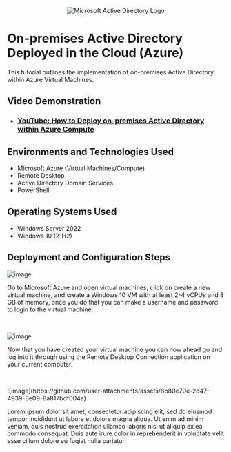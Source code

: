 <p align="center">
<img src="https://i.imgur.com/pU5A58S.png" alt="Microsoft Active Directory Logo"/>
</p>

<h1>On-premises Active Directory Deployed in the Cloud (Azure)</h1>
This tutorial outlines the implementation of on-premises Active Directory within Azure Virtual Machines.<br />


<h2>Video Demonstration</h2>

- ### [YouTube: How to Deploy on-premises Active Directory within Azure Compute](https://www.youtube.com)

<h2>Environments and Technologies Used</h2>

- Microsoft Azure (Virtual Machines/Compute)
- Remote Desktop
- Active Directory Domain Services
- PowerShell

<h2>Operating Systems Used </h2>

- Windows Server 2022
- Windows 10 (21H2)


<h2>Deployment and Configuration Steps</h2>

<p>
  
![image](https://github.com/user-attachments/assets/c371c730-0530-4441-9347-7b3c546db153)


</p>
<p>
Go to Microsoft Azure and open virtual machines, click on create a new virtual machine, and create a Windows 10 VM with at least 2-4 vCPUs and 8 GB of memory, once you do that you can make a username and password to login to the virtual machine.
</p>
<br />

<p>
  
![image](https://github.com/user-attachments/assets/4e602421-441b-4cbf-88eb-ccda28d0d9b6)

</p>
<p>
Now that you have created your virtual machine you can now ahead go and log into it through using the Remote Desktop Connection application on your current computer.
</p>
<br />

<p>
![image](https://github.com/user-attachments/assets/8b80e70e-2d47-4939-8e09-8a817bdf004a)
</p>
<p>
Lorem ipsum dolor sit amet, consectetur adipiscing elit, sed do eiusmod tempor incididunt ut labore et dolore magna aliqua. Ut enim ad minim veniam, quis nostrud exercitation ullamco laboris nisi ut aliquip ex ea commodo consequat. Duis aute irure dolor in reprehenderit in voluptate velit esse cillum dolore eu fugiat nulla pariatur.
</p>
<br />
